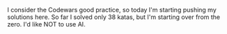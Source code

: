 I consider the Codewars good practice, so today I'm starting pushing my solutions here.
So far I solved only 38 katas, but I'm starting over from the zero.
I'd like NOT to use AI.
